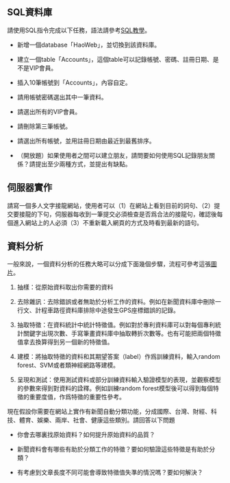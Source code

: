 ## SQL資料庫

請使用SQL指令完成以下任務，語法請參考[SQL教學](https://www.1keydata.com/tw/sql/sql.html)。

* 新增一個database「HaoWeb」，並切換到該資料庫。

* 建立一個table「Accounts」，這個table可以記錄帳號、密碼、註冊日期、是不是VIP會員。

* 插入10筆帳號到「Accounts」，內容自定。

* 請用帳號密碼選出其中一筆資料。

* 請選出所有的VIP會員。

* 請刪除第三筆帳號。

* 請選出所有帳號，並用註冊日期由最近到最舊排序。

* （開放題）如果使用者之間可以建立朋友，請問要如何使用SQL記錄朋友關係？請提出至少兩種方式，並提出有缺點。

## 伺服器實作

請寫一個多人文字接龍網站，使用者可以（1）在網站上看到目前的詞句、（2）提交要接龍的下句，伺服器每收到一筆提交必須檢查是否爲合法的接龍句，確認後每個進入網站上的人必須（3）不重新載入網頁的方式及時看到最新的語句。

## 資料分析

一般來說，一個資料分析的任務大略可以分成下面幾個步驟，流程可參考這張[圖片](https://computation.llnl.gov/casc/sapphire/overview/data_mining_steps.gif)。

1. 抽樣：從原始資料取出你需要的資料

2. 去除雜訊：去除錯誤或者無助於分析工作的資料。例如在新聞資料庫中刪除一行文、計程車路徑資料庫排除中途發生GPS座標錯誤的記錄。

3. 抽取特徵：在資料統計中統計特徵值。例如對於專利資料庫可以對每個專利統計關鍵字出現次數、手寫筆畫資料庫中抽取轉折次數等。也有可能把兩個特徵值拿去換算得到另一個新的特徵值。

4. 建模：將抽取特徵的資料和其期望答案（label）作爲訓練資料，輸入random forest、SVM或者類神經網路等建模。

5. 呈現和測試：使用測試資料或部分訓練資料輸入驗證模型的表現，並觀察模型的參數來得到對資料的詮釋。例如訓練random forest模型後可以得到每個特徵的重要度值，作爲特徵的重要性參考。

現在假設你需要在網站上實作有新聞自動分類功能，分成國際、台灣、財經、科技、體育、娛樂、兩岸、社會、健康這些類別。請回答以下問題

* 你會去哪裏找原始資料？如何提升原始資料的品質？

* 新聞資料會有哪些有助於分類工作的特徵？要如何驗證這些特徵是有助於分類？

* 有考慮到文章長度不同可能會導致特徵值失準的情況嗎？要如何解決？
